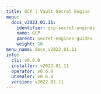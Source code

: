 ```yaml
---
title: GCP | Vault Secret Engine
menu:
  docs_v2022.01.11:
    identifier: gcp-secret-engines
    name: GCP
    parent: secret-engines-guides
    weight: 10
menu_name: docs_v2022.01.11
info:
  cli: v0.6.0
  installer: v2022.01.11
  operator: v0.6.0
  unsealer: v0.6.0
  version: v2022.01.11
---
```


